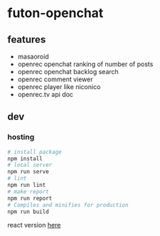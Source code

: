 # futon-openchat
## features
- masaoroid
- openrec openchat ranking of number of posts
- openrec openchat backlog search
- openrec comment viewer
- openrec player like niconico
- openrec.tv api doc

## dev
### hosting
```sh
# install package
npm install
# local server
npm run serve
# lint
npm run lint
# make report
npm run report
# Compiles and minifies for production
npm run build
```

react version [here](https://github.com/vinyl-umbrella/futon-openchat_web_app/tree/react-rewrite)
